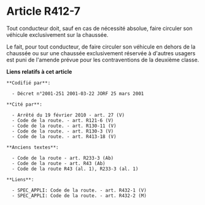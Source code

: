 # Article R412-7

Tout conducteur doit, sauf en cas de nécessité absolue, faire circuler son véhicule exclusivement sur la chaussée.

Le fait, pour tout conducteur, de faire circuler son véhicule en dehors de la chaussée ou sur une chaussée exclusivement
réservée à d'autres usagers est puni de l'amende prévue pour les contraventions de la deuxième classe.

**Liens relatifs à cet article**

	**Codifié par**:

	  - Décret n°2001-251 2001-03-22 JORF 25 mars 2001

	**Cité par**:

	  - Arrêté du 19 février 2010 - art. 27 (V)
	  - Code de la route. - art. R121-6 (V)
	  - Code de la route. - art. R130-11 (V)
	  - Code de la route. - art. R130-3 (V)
	  - Code de la route. - art. R413-18 (V)

	**Anciens textes**:

	  - Code de la route - art. R233-3 (Ab)
	  - Code de la route - art. R43 (Ab)
	  - Code de la route R43 (al. 1), R233-3 (al. 1)

	**Liens**:

	  - SPEC_APPLI: Code de la route. - art. R432-1 (V)
	  - SPEC_APPLI: Code de la route. - art. R432-2 (M)
